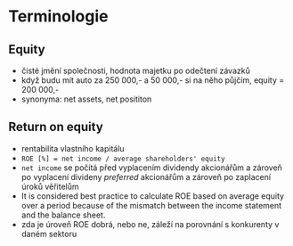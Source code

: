 # Terminologie
## Equity
- čisté jmění společnosti, hodnota majetku po odečtení závazků
- když budu mít auto za 250 000,- a 50 000,- si na něho půjčím, equity = 200 000,-
- synonyma: net assets, net posititon

## Return on equity
- rentabilita vlastního kapitálu
- `ROE [%] = net income / average shareholders' equity`
- `net income` se počítá před vyplacením dividendy akcionářům a zároveň po vyplacení divideny _preferred_ akcionářům a zároveň po zaplacení úroků věřitelům
-  It is considered best practice to calculate ROE based on average equity over a period because of the mismatch between the income statement and the balance sheet.
-  zda je úroveň ROE dobrá, nebo ne, záleží na porovnání s konkurenty v daném sektoru